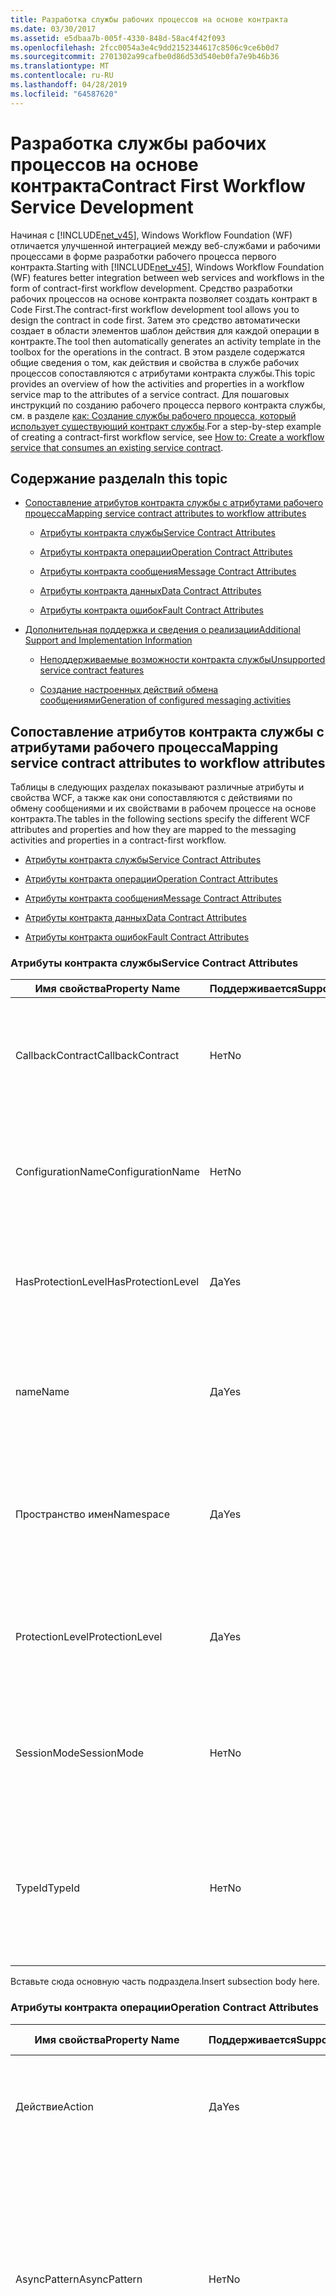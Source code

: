 ```yaml
---
title: Разработка службы рабочих процессов на основе контракта
ms.date: 03/30/2017
ms.assetid: e5dbaa7b-005f-4330-848d-58ac4f42f093
ms.openlocfilehash: 2fcc0054a3e4c9dd2152344617c8506c9ce6b0d7
ms.sourcegitcommit: 2701302a99cafbe0d86d53d540eb0fa7e9b46b36
ms.translationtype: MT
ms.contentlocale: ru-RU
ms.lasthandoff: 04/28/2019
ms.locfileid: "64587620"
---
```

# <a name="contract-first-workflow-service-development"></a><span data-ttu-id="5d03b-102">Разработка службы рабочих процессов на основе контракта</span><span class="sxs-lookup"><span data-stu-id="5d03b-102">Contract First Workflow Service Development</span></span>
<span data-ttu-id="5d03b-103">Начиная с [!INCLUDE[net_v45](../../../includes/net-v45-md.md)], Windows Workflow Foundation (WF) отличается улучшенной интеграцией между веб-службами и рабочими процессами в форме разработки рабочего процесса первого контракта.</span><span class="sxs-lookup"><span data-stu-id="5d03b-103">Starting with [!INCLUDE[net_v45](../../../includes/net-v45-md.md)], Windows Workflow Foundation (WF) features better integration between web services and workflows in the form of contract-first workflow development.</span></span> <span data-ttu-id="5d03b-104">Средство разработки рабочих процессов на основе контракта позволяет создать контракт в Code First.</span><span class="sxs-lookup"><span data-stu-id="5d03b-104">The contract-first workflow development tool allows you to design the contract in code first.</span></span> <span data-ttu-id="5d03b-105">Затем это средство автоматически создает в области элементов шаблон действия для каждой операции в контракте.</span><span class="sxs-lookup"><span data-stu-id="5d03b-105">The tool then automatically generates an activity template in the toolbox for the operations in the contract.</span></span> <span data-ttu-id="5d03b-106">В этом разделе содержатся общие сведения о том, как действия и свойства в службе рабочих процессов сопоставляются с атрибутами контракта службы.</span><span class="sxs-lookup"><span data-stu-id="5d03b-106">This topic provides an overview of how the activities and properties in a workflow service map to the attributes of a service contract.</span></span> <span data-ttu-id="5d03b-107">Для пошаговых инструкций по созданию рабочего процесса первого контракта службы, см. в разделе [как: Создание службы рабочего процесса, который использует существующий контракт службы](how-to-create-a-workflow-service-that-consumes-an-existing-service-contract.md).</span><span class="sxs-lookup"><span data-stu-id="5d03b-107">For a step-by-step example of creating a contract-first workflow service, see [How to: Create a workflow service that consumes an existing service contract](how-to-create-a-workflow-service-that-consumes-an-existing-service-contract.md).</span></span>  
  
## <a name="in-this-topic"></a><span data-ttu-id="5d03b-108">Содержание раздела</span><span class="sxs-lookup"><span data-stu-id="5d03b-108">In this topic</span></span>  
  
- [<span data-ttu-id="5d03b-109">Сопоставление атрибутов контракта службы с атрибутами рабочего процесса</span><span class="sxs-lookup"><span data-stu-id="5d03b-109">Mapping service contract attributes to workflow attributes</span></span>](contract-first-workflow-service-development.md#MappingAttributes)  
  
    - [<span data-ttu-id="5d03b-110">Атрибуты контракта службы</span><span class="sxs-lookup"><span data-stu-id="5d03b-110">Service Contract Attributes</span></span>](contract-first-workflow-service-development.md#ServiceContract)  
  
    - [<span data-ttu-id="5d03b-111">Атрибуты контракта операции</span><span class="sxs-lookup"><span data-stu-id="5d03b-111">Operation Contract Attributes</span></span>](contract-first-workflow-service-development.md#OperationContract)  
  
    - [<span data-ttu-id="5d03b-112">Атрибуты контракта сообщения</span><span class="sxs-lookup"><span data-stu-id="5d03b-112">Message Contract Attributes</span></span>](contract-first-workflow-service-development.md#MessageContract)  
  
    - [<span data-ttu-id="5d03b-113">Атрибуты контракта данных</span><span class="sxs-lookup"><span data-stu-id="5d03b-113">Data Contract Attributes</span></span>](contract-first-workflow-service-development.md#DataContract)  
  
    - [<span data-ttu-id="5d03b-114">Атрибуты контракта ошибок</span><span class="sxs-lookup"><span data-stu-id="5d03b-114">Fault Contract Attributes</span></span>](contract-first-workflow-service-development.md#FaultContract)  
  
- [<span data-ttu-id="5d03b-115">Дополнительная поддержка и сведения о реализации</span><span class="sxs-lookup"><span data-stu-id="5d03b-115">Additional Support and Implementation Information</span></span>](contract-first-workflow-service-development.md#AdditionalSupport)  
  
    - [<span data-ttu-id="5d03b-116">Неподдерживаемые возможности контракта службы</span><span class="sxs-lookup"><span data-stu-id="5d03b-116">Unsupported service contract features</span></span>](contract-first-workflow-service-development.md#UnsupportedFeatures)  
  
    - [<span data-ttu-id="5d03b-117">Создание настроенных действий обмена сообщениями</span><span class="sxs-lookup"><span data-stu-id="5d03b-117">Generation of configured messaging activities</span></span>](contract-first-workflow-service-development.md#ActivityGeneration)  
  
## <a name="MappingAttributes"></a> <span data-ttu-id="5d03b-118">Сопоставление атрибутов контракта службы с атрибутами рабочего процесса</span><span class="sxs-lookup"><span data-stu-id="5d03b-118">Mapping service contract attributes to workflow attributes</span></span>  
 <span data-ttu-id="5d03b-119">Таблицы в следующих разделах показывают различные атрибуты и свойства WCF, а также как они сопоставляются с действиями по обмену сообщениями и их свойствами в рабочем процессе на основе контракта.</span><span class="sxs-lookup"><span data-stu-id="5d03b-119">The tables in the following sections specify the different WCF attributes and properties and how they are mapped to the messaging activities and properties in a contract-first workflow.</span></span>  
  
- [<span data-ttu-id="5d03b-120">Атрибуты контракта службы</span><span class="sxs-lookup"><span data-stu-id="5d03b-120">Service Contract Attributes</span></span>](contract-first-workflow-service-development.md#ServiceContract)  
  
- [<span data-ttu-id="5d03b-121">Атрибуты контракта операции</span><span class="sxs-lookup"><span data-stu-id="5d03b-121">Operation Contract Attributes</span></span>](contract-first-workflow-service-development.md#OperationContract)  
  
- [<span data-ttu-id="5d03b-122">Атрибуты контракта сообщения</span><span class="sxs-lookup"><span data-stu-id="5d03b-122">Message Contract Attributes</span></span>](contract-first-workflow-service-development.md#MessageContract)  
  
- [<span data-ttu-id="5d03b-123">Атрибуты контракта данных</span><span class="sxs-lookup"><span data-stu-id="5d03b-123">Data Contract Attributes</span></span>](contract-first-workflow-service-development.md#DataContract)  
  
- [<span data-ttu-id="5d03b-124">Атрибуты контракта ошибок</span><span class="sxs-lookup"><span data-stu-id="5d03b-124">Fault Contract Attributes</span></span>](contract-first-workflow-service-development.md#FaultContract)  
  
### <a name="ServiceContract"></a> <span data-ttu-id="5d03b-125">Атрибуты контракта службы</span><span class="sxs-lookup"><span data-stu-id="5d03b-125">Service Contract Attributes</span></span>  
  
|<span data-ttu-id="5d03b-126">Имя свойства</span><span class="sxs-lookup"><span data-stu-id="5d03b-126">Property Name</span></span>|<span data-ttu-id="5d03b-127">Поддерживается</span><span class="sxs-lookup"><span data-stu-id="5d03b-127">Supported</span></span>|<span data-ttu-id="5d03b-128">Описание</span><span class="sxs-lookup"><span data-stu-id="5d03b-128">Description</span></span>|<span data-ttu-id="5d03b-129">Проверка рабочего процесса</span><span class="sxs-lookup"><span data-stu-id="5d03b-129">WF Validation</span></span>|  
|-------------------|---------------|-----------------|-------------------|  
|<span data-ttu-id="5d03b-130">CallbackContract</span><span class="sxs-lookup"><span data-stu-id="5d03b-130">CallbackContract</span></span>|<span data-ttu-id="5d03b-131">Нет</span><span class="sxs-lookup"><span data-stu-id="5d03b-131">No</span></span>|<span data-ttu-id="5d03b-132">Возвращает или задает тип контракта обратного вызова, если контракт является дуплексным.</span><span class="sxs-lookup"><span data-stu-id="5d03b-132">Gets or sets the type of callback contract when the contract is a duplex contract.</span></span>|<span data-ttu-id="5d03b-133">(не определено)</span><span class="sxs-lookup"><span data-stu-id="5d03b-133">(N/A)</span></span>|  
|<span data-ttu-id="5d03b-134">ConfigurationName</span><span class="sxs-lookup"><span data-stu-id="5d03b-134">ConfigurationName</span></span>|<span data-ttu-id="5d03b-135">Нет</span><span class="sxs-lookup"><span data-stu-id="5d03b-135">No</span></span>|<span data-ttu-id="5d03b-136">Возвращает или задает имя, используемое для поиска службы в файле конфигурации приложения.</span><span class="sxs-lookup"><span data-stu-id="5d03b-136">Gets or sets the name used to locate the service in an application configuration file.</span></span>|<span data-ttu-id="5d03b-137">(не определено)</span><span class="sxs-lookup"><span data-stu-id="5d03b-137">(N/A)</span></span>|  
|<span data-ttu-id="5d03b-138">HasProtectionLevel</span><span class="sxs-lookup"><span data-stu-id="5d03b-138">HasProtectionLevel</span></span>|<span data-ttu-id="5d03b-139">Да</span><span class="sxs-lookup"><span data-stu-id="5d03b-139">Yes</span></span>|<span data-ttu-id="5d03b-140">Возвращает значение, указывающее, присвоен ли участнику уровень защиты.</span><span class="sxs-lookup"><span data-stu-id="5d03b-140">Gets a value that indicates whether the member has a protection level assigned.</span></span>|<span data-ttu-id="5d03b-141">Свойство Receive.ProtectionLevel не должно иметь значение NULL.</span><span class="sxs-lookup"><span data-stu-id="5d03b-141">Receive.ProtectionLevel should not be null.</span></span>|  
|<span data-ttu-id="5d03b-142">name</span><span class="sxs-lookup"><span data-stu-id="5d03b-142">Name</span></span>|<span data-ttu-id="5d03b-143">Да</span><span class="sxs-lookup"><span data-stu-id="5d03b-143">Yes</span></span>|<span data-ttu-id="5d03b-144">Возвращает или задает имя для \<portType > элемент в язык описания веб-служб (WSDL).</span><span class="sxs-lookup"><span data-stu-id="5d03b-144">Gets or sets the name for the \<portType> element in Web Services Description Language (WSDL).</span></span>|<span data-ttu-id="5d03b-145">Свойство Receive.ServiceContractName.LocalName должно согласовываться.</span><span class="sxs-lookup"><span data-stu-id="5d03b-145">Receive.ServiceContractName.LocalName should match.</span></span>|  
|<span data-ttu-id="5d03b-146">Пространство имен</span><span class="sxs-lookup"><span data-stu-id="5d03b-146">Namespace</span></span>|<span data-ttu-id="5d03b-147">Да</span><span class="sxs-lookup"><span data-stu-id="5d03b-147">Yes</span></span>|<span data-ttu-id="5d03b-148">Возвращает или задает пространство имен \<portType > элемент в язык описания веб-служб (WSDL).</span><span class="sxs-lookup"><span data-stu-id="5d03b-148">Gets or sets the namespace of the \<portType> element in Web Services Description Language (WSDL).</span></span>|<span data-ttu-id="5d03b-149">Свойство Receive.ServiceContractName.NameSpace должно согласовываться.</span><span class="sxs-lookup"><span data-stu-id="5d03b-149">Receive.ServiceContractName.NameSpace should match</span></span>|  
|<span data-ttu-id="5d03b-150">ProtectionLevel</span><span class="sxs-lookup"><span data-stu-id="5d03b-150">ProtectionLevel</span></span>|<span data-ttu-id="5d03b-151">Да</span><span class="sxs-lookup"><span data-stu-id="5d03b-151">Yes</span></span>|<span data-ttu-id="5d03b-152">Указывает, должна ли привязка для контракта поддерживать значение свойства ProtectionLevel.</span><span class="sxs-lookup"><span data-stu-id="5d03b-152">Specifies whether the binding for the contract must support the value of the ProtectionLevel property.</span></span>|<span data-ttu-id="5d03b-153">Свойство Receive.ProtectionLevel должно согласовываться.</span><span class="sxs-lookup"><span data-stu-id="5d03b-153">Receive.ProtectionLevel should match.</span></span>|  
|<span data-ttu-id="5d03b-154">SessionMode</span><span class="sxs-lookup"><span data-stu-id="5d03b-154">SessionMode</span></span>|<span data-ttu-id="5d03b-155">Нет</span><span class="sxs-lookup"><span data-stu-id="5d03b-155">No</span></span>|<span data-ttu-id="5d03b-156">Возвращает или задает значение, указывающее, разрешены, запрещены или требуются ли сеансы.</span><span class="sxs-lookup"><span data-stu-id="5d03b-156">Gets or sets whether sessions are allowed, not allowed or required.</span></span>|<span data-ttu-id="5d03b-157">(не определено)</span><span class="sxs-lookup"><span data-stu-id="5d03b-157">(N/A)</span></span>|  
|<span data-ttu-id="5d03b-158">TypeId</span><span class="sxs-lookup"><span data-stu-id="5d03b-158">TypeId</span></span>|<span data-ttu-id="5d03b-159">Нет</span><span class="sxs-lookup"><span data-stu-id="5d03b-159">No</span></span>|<span data-ttu-id="5d03b-160">В случае реализации в производном классе возвращает уникальный идентификатор для этого атрибута.</span><span class="sxs-lookup"><span data-stu-id="5d03b-160">When implemented in a derived class, gets a unique identifier for this Attribute.</span></span> <span data-ttu-id="5d03b-161">(Наследуется от атрибута.)</span><span class="sxs-lookup"><span data-stu-id="5d03b-161">(Inherited from Attribute.)</span></span>|<span data-ttu-id="5d03b-162">(не определено)</span><span class="sxs-lookup"><span data-stu-id="5d03b-162">(N/A)</span></span>|  
  
 <span data-ttu-id="5d03b-163">Вставьте сюда основную часть подраздела.</span><span class="sxs-lookup"><span data-stu-id="5d03b-163">Insert subsection body here.</span></span>  
  
### <a name="OperationContract"></a> <span data-ttu-id="5d03b-164">Атрибуты контракта операции</span><span class="sxs-lookup"><span data-stu-id="5d03b-164">Operation Contract Attributes</span></span>  
  
|<span data-ttu-id="5d03b-165">Имя свойства</span><span class="sxs-lookup"><span data-stu-id="5d03b-165">Property Name</span></span>|<span data-ttu-id="5d03b-166">Поддерживается</span><span class="sxs-lookup"><span data-stu-id="5d03b-166">Supported</span></span>|<span data-ttu-id="5d03b-167">Описание</span><span class="sxs-lookup"><span data-stu-id="5d03b-167">Description</span></span>|<span data-ttu-id="5d03b-168">Проверка рабочего процесса</span><span class="sxs-lookup"><span data-stu-id="5d03b-168">WF Validation</span></span>|  
|-------------------|---------------|-----------------|-------------------|  
|<span data-ttu-id="5d03b-169">Действие</span><span class="sxs-lookup"><span data-stu-id="5d03b-169">Action</span></span>|<span data-ttu-id="5d03b-170">Да</span><span class="sxs-lookup"><span data-stu-id="5d03b-170">Yes</span></span>|<span data-ttu-id="5d03b-171">Возвращает или задает действие WS-Addressing сообщения запроса.</span><span class="sxs-lookup"><span data-stu-id="5d03b-171">Gets or sets the WS-Addressing action of the request message.</span></span>|<span data-ttu-id="5d03b-172">Свойство Receive.Action должно согласовываться.</span><span class="sxs-lookup"><span data-stu-id="5d03b-172">Receive.Action should match.</span></span>|  
|<span data-ttu-id="5d03b-173">AsyncPattern</span><span class="sxs-lookup"><span data-stu-id="5d03b-173">AsyncPattern</span></span>|<span data-ttu-id="5d03b-174">Нет</span><span class="sxs-lookup"><span data-stu-id="5d03b-174">No</span></span>|<span data-ttu-id="5d03b-175">Указывает, что операция реализуется асинхронно с помощью Begin\<ИмяМетода > и End\<ИмяМетода > пары методов в контракте службы.</span><span class="sxs-lookup"><span data-stu-id="5d03b-175">Indicates that an operation is implemented asynchronously using a Begin\<methodName> and End\<methodName> method pair in a service contract.</span></span>|<span data-ttu-id="5d03b-176">(не определено)</span><span class="sxs-lookup"><span data-stu-id="5d03b-176">(N/A)</span></span>|  
|<span data-ttu-id="5d03b-177">HasProtectionLevel</span><span class="sxs-lookup"><span data-stu-id="5d03b-177">HasProtectionLevel</span></span>|<span data-ttu-id="5d03b-178">Да</span><span class="sxs-lookup"><span data-stu-id="5d03b-178">Yes</span></span>|<span data-ttu-id="5d03b-179">Возвращает значение, указывающее, должны ли сообщения этой операции шифроваться, подписываться или шифроваться и подписываться.</span><span class="sxs-lookup"><span data-stu-id="5d03b-179">Gets a value that indicates whether the messages for this operation must be encrypted, signed, or both.</span></span>|<span data-ttu-id="5d03b-180">Свойство Receive.ProtectionLevel не должно иметь значение NULL.</span><span class="sxs-lookup"><span data-stu-id="5d03b-180">Receive.ProtectionLevel should not be null.</span></span>|  
|<span data-ttu-id="5d03b-181">IsInitiating</span><span class="sxs-lookup"><span data-stu-id="5d03b-181">IsInitiating</span></span>|<span data-ttu-id="5d03b-182">Нет</span><span class="sxs-lookup"><span data-stu-id="5d03b-182">No</span></span>|<span data-ttu-id="5d03b-183">Возвращает или задает значение, указывающее, реализует ли метод операцию, которая может инициировать сеанс на сервере (если такой сеанс существует).</span><span class="sxs-lookup"><span data-stu-id="5d03b-183">Gets or sets a value that indicates whether the method implements an operation that can initiate a session on the server(if such a session exists).</span></span>|<span data-ttu-id="5d03b-184">(не определено)</span><span class="sxs-lookup"><span data-stu-id="5d03b-184">(N/A)</span></span>|  
|<span data-ttu-id="5d03b-185">IsOneWay</span><span class="sxs-lookup"><span data-stu-id="5d03b-185">IsOneWay</span></span>|<span data-ttu-id="5d03b-186">Да</span><span class="sxs-lookup"><span data-stu-id="5d03b-186">Yes</span></span>|<span data-ttu-id="5d03b-187">Возвращает или задает значение, указывающее, возвращает ли операция ответное сообщение.</span><span class="sxs-lookup"><span data-stu-id="5d03b-187">Gets or sets a value that indicates whether an operation returns a reply message.</span></span>|<span data-ttu-id="5d03b-188">(Не существует SendReply для этого Receive ИЛИ ReceiveReply для этого Send.)</span><span class="sxs-lookup"><span data-stu-id="5d03b-188">(No SendReply for this Receive OR no ReceiveReply for this Send).</span></span>|  
|<span data-ttu-id="5d03b-189">IsTerminating</span><span class="sxs-lookup"><span data-stu-id="5d03b-189">IsTerminating</span></span>|<span data-ttu-id="5d03b-190">Нет</span><span class="sxs-lookup"><span data-stu-id="5d03b-190">No</span></span>|<span data-ttu-id="5d03b-191">Возвращает или задает значение, указывающее, приводит ли операция службы к закрытию сеанса сервером после отправки ответного сообщения, если оно есть.</span><span class="sxs-lookup"><span data-stu-id="5d03b-191">Gets or sets a value that indicates whether the service operation causes the server to close the session after the reply message, if any, is sent.</span></span>|<span data-ttu-id="5d03b-192">(не определено)</span><span class="sxs-lookup"><span data-stu-id="5d03b-192">(N/A)</span></span>|  
|<span data-ttu-id="5d03b-193">name</span><span class="sxs-lookup"><span data-stu-id="5d03b-193">Name</span></span>|<span data-ttu-id="5d03b-194">Да</span><span class="sxs-lookup"><span data-stu-id="5d03b-194">Yes</span></span>|<span data-ttu-id="5d03b-195">Возвращает или задает имя операции.</span><span class="sxs-lookup"><span data-stu-id="5d03b-195">Gets or sets the name of the operation.</span></span>|<span data-ttu-id="5d03b-196">Свойство Receive.OperationName должно согласовываться.</span><span class="sxs-lookup"><span data-stu-id="5d03b-196">Receive.OperationName should match.</span></span>|  
|<span data-ttu-id="5d03b-197">ProtectionLevel</span><span class="sxs-lookup"><span data-stu-id="5d03b-197">ProtectionLevel</span></span>|<span data-ttu-id="5d03b-198">Да</span><span class="sxs-lookup"><span data-stu-id="5d03b-198">Yes</span></span>|<span data-ttu-id="5d03b-199">Возвращает или задает значение, указывающее, должны ли сообщения операции шифроваться, подписываться или шифроваться и подписываться.</span><span class="sxs-lookup"><span data-stu-id="5d03b-199">Gets or sets a value that specifies whether the messages of an operation must be encrypted, signed, or both.</span></span>|<span data-ttu-id="5d03b-200">Свойство Receive.ProtectionLevel должно согласовываться.</span><span class="sxs-lookup"><span data-stu-id="5d03b-200">Receive.ProtectionLevel should match.</span></span>|  
|<span data-ttu-id="5d03b-201">ReplyAction</span><span class="sxs-lookup"><span data-stu-id="5d03b-201">ReplyAction</span></span>|<span data-ttu-id="5d03b-202">Да</span><span class="sxs-lookup"><span data-stu-id="5d03b-202">Yes</span></span>|<span data-ttu-id="5d03b-203">Возвращает или задает значение действия SOAP для ответного сообщения операции.</span><span class="sxs-lookup"><span data-stu-id="5d03b-203">Gets or sets the value of the SOAP action for the reply message of the operation.</span></span>|<span data-ttu-id="5d03b-204">Свойство SendReply.Action должно согласовываться.</span><span class="sxs-lookup"><span data-stu-id="5d03b-204">SendReply.Action should match.</span></span>|  
|<span data-ttu-id="5d03b-205">TypeId</span><span class="sxs-lookup"><span data-stu-id="5d03b-205">TypeId</span></span>|<span data-ttu-id="5d03b-206">Нет</span><span class="sxs-lookup"><span data-stu-id="5d03b-206">No</span></span>|<span data-ttu-id="5d03b-207">В случае реализации в производном классе возвращает уникальный идентификатор для этого атрибута.</span><span class="sxs-lookup"><span data-stu-id="5d03b-207">When implemented in a derived class, gets a unique identifier for this Attribute.</span></span> <span data-ttu-id="5d03b-208">(Наследуется от атрибута.)</span><span class="sxs-lookup"><span data-stu-id="5d03b-208">(Inherited from Attribute.)</span></span>|<span data-ttu-id="5d03b-209">(не определено)</span><span class="sxs-lookup"><span data-stu-id="5d03b-209">(N/A)</span></span>|  
  
### <a name="MessageContract"></a> <span data-ttu-id="5d03b-210">Атрибуты контракта сообщения</span><span class="sxs-lookup"><span data-stu-id="5d03b-210">Message Contract Attributes</span></span>  
  
|<span data-ttu-id="5d03b-211">Имя свойства</span><span class="sxs-lookup"><span data-stu-id="5d03b-211">Property Name</span></span>|<span data-ttu-id="5d03b-212">Поддерживается</span><span class="sxs-lookup"><span data-stu-id="5d03b-212">Supported</span></span>|<span data-ttu-id="5d03b-213">Описание</span><span class="sxs-lookup"><span data-stu-id="5d03b-213">Description</span></span>|<span data-ttu-id="5d03b-214">Проверка рабочего процесса</span><span class="sxs-lookup"><span data-stu-id="5d03b-214">WF Validation</span></span>|  
|-------------------|---------------|-----------------|-------------------|  
|<span data-ttu-id="5d03b-215">HasProtectionLevel</span><span class="sxs-lookup"><span data-stu-id="5d03b-215">HasProtectionLevel</span></span>|<span data-ttu-id="5d03b-216">Да</span><span class="sxs-lookup"><span data-stu-id="5d03b-216">Yes</span></span>|<span data-ttu-id="5d03b-217">Возвращает значение, указывающее, присвоен ли сообщению уровень защиты.</span><span class="sxs-lookup"><span data-stu-id="5d03b-217">Gets a value that indicates whether the message has a protection level.</span></span>|<span data-ttu-id="5d03b-218">Проверка не выполняется (Receive.Content и SendReply.Content должны согласовываться с типом контракта сообщения).</span><span class="sxs-lookup"><span data-stu-id="5d03b-218">No validation (Receive.Content and SendReply.Content must match the message contract type).</span></span>|  
|<span data-ttu-id="5d03b-219">IsWrapped</span><span class="sxs-lookup"><span data-stu-id="5d03b-219">IsWrapped</span></span>|<span data-ttu-id="5d03b-220">Да</span><span class="sxs-lookup"><span data-stu-id="5d03b-220">Yes</span></span>|<span data-ttu-id="5d03b-221">Возвращает или задает значение, указывающее, имеет ли текст сообщения элемент программы-оболочки.</span><span class="sxs-lookup"><span data-stu-id="5d03b-221">Gets or sets a value that specifies whether the message body has a wrapper element.</span></span>|<span data-ttu-id="5d03b-222">Проверка не выполняется (Receive.Content и Sendreply.Content должны согласовываться с типом контракта сообщения).</span><span class="sxs-lookup"><span data-stu-id="5d03b-222">No validation (Receive.Content and Sendreply.Content must match the message contract type).</span></span>|  
|<span data-ttu-id="5d03b-223">ProtectionLevel</span><span class="sxs-lookup"><span data-stu-id="5d03b-223">ProtectionLevel</span></span>|<span data-ttu-id="5d03b-224">Нет</span><span class="sxs-lookup"><span data-stu-id="5d03b-224">No</span></span>|<span data-ttu-id="5d03b-225">Возвращает или задает значение, указывающее, необходимо ли шифровать сообщение, подписывать его или и то и другое.</span><span class="sxs-lookup"><span data-stu-id="5d03b-225">Gets or sets a value that specified whether the message must be encrypted, signed, or both.</span></span>|<span data-ttu-id="5d03b-226">(не определено)</span><span class="sxs-lookup"><span data-stu-id="5d03b-226">(N/A)</span></span>|  
|<span data-ttu-id="5d03b-227">TypeId</span><span class="sxs-lookup"><span data-stu-id="5d03b-227">TypeId</span></span>|<span data-ttu-id="5d03b-228">Да</span><span class="sxs-lookup"><span data-stu-id="5d03b-228">Yes</span></span>|<span data-ttu-id="5d03b-229">В случае реализации в производном классе возвращает уникальный идентификатор для этого атрибута.</span><span class="sxs-lookup"><span data-stu-id="5d03b-229">When implemented in a derived class, gets a unique identifier for this Attribute.</span></span> <span data-ttu-id="5d03b-230">(Наследуется от атрибута.)</span><span class="sxs-lookup"><span data-stu-id="5d03b-230">(Inherited from Attribute.)</span></span>|<span data-ttu-id="5d03b-231">Проверка не выполняется (Receive.Content и SendReply.Content должны согласовываться с типом контракта сообщения).</span><span class="sxs-lookup"><span data-stu-id="5d03b-231">No validation (Receive.Content and SendReply.Content must match the message contract type).</span></span>|  
|<span data-ttu-id="5d03b-232">WrapperName</span><span class="sxs-lookup"><span data-stu-id="5d03b-232">WrapperName</span></span>|<span data-ttu-id="5d03b-233">Да</span><span class="sxs-lookup"><span data-stu-id="5d03b-233">Yes</span></span>|<span data-ttu-id="5d03b-234">Возвращает или задает имя элемента программы-оболочки текста сообщения.</span><span class="sxs-lookup"><span data-stu-id="5d03b-234">Gets or sets the name of the wrapper element of the message body.</span></span>|<span data-ttu-id="5d03b-235">Проверка не выполняется (Receive.Content и SendReply.Content должны согласовываться с типом контракта сообщения).</span><span class="sxs-lookup"><span data-stu-id="5d03b-235">No validation (Receive.Content and SendReply.Content must match the message contract type).</span></span>|  
|<span data-ttu-id="5d03b-236">WrapperNamespace</span><span class="sxs-lookup"><span data-stu-id="5d03b-236">WrapperNamespace</span></span>|<span data-ttu-id="5d03b-237">Нет</span><span class="sxs-lookup"><span data-stu-id="5d03b-237">No</span></span>|<span data-ttu-id="5d03b-238">Возвращает или задает пространство имен элемента программы-оболочки текста сообщения.</span><span class="sxs-lookup"><span data-stu-id="5d03b-238">Gets or sets the namespace of the message body wrapper element.</span></span>|<span data-ttu-id="5d03b-239">(не определено)</span><span class="sxs-lookup"><span data-stu-id="5d03b-239">(N/A)</span></span>|  
  
### <a name="DataContract"></a> <span data-ttu-id="5d03b-240">Атрибуты контракта данных</span><span class="sxs-lookup"><span data-stu-id="5d03b-240">Data Contract Attributes</span></span>  
  
|<span data-ttu-id="5d03b-241">Имя свойства</span><span class="sxs-lookup"><span data-stu-id="5d03b-241">Property Name</span></span>|<span data-ttu-id="5d03b-242">Поддерживается</span><span class="sxs-lookup"><span data-stu-id="5d03b-242">Supported</span></span>|<span data-ttu-id="5d03b-243">Описание</span><span class="sxs-lookup"><span data-stu-id="5d03b-243">Description</span></span>|<span data-ttu-id="5d03b-244">Проверка рабочего процесса</span><span class="sxs-lookup"><span data-stu-id="5d03b-244">WF Validation</span></span>|  
|-------------------|---------------|-----------------|-------------------|  
|<span data-ttu-id="5d03b-245">IsReference</span><span class="sxs-lookup"><span data-stu-id="5d03b-245">IsReference</span></span>|<span data-ttu-id="5d03b-246">Нет</span><span class="sxs-lookup"><span data-stu-id="5d03b-246">No</span></span>|<span data-ttu-id="5d03b-247">Возвращает или задает значение, указывающее, следует ли сохранять данные ссылки на объект.</span><span class="sxs-lookup"><span data-stu-id="5d03b-247">Gets or sets a value that indicates whether to preserve object reference data.</span></span>|<span data-ttu-id="5d03b-248">(не определено)</span><span class="sxs-lookup"><span data-stu-id="5d03b-248">(N/A)</span></span>|  
|<span data-ttu-id="5d03b-249">name</span><span class="sxs-lookup"><span data-stu-id="5d03b-249">Name</span></span>|<span data-ttu-id="5d03b-250">Да</span><span class="sxs-lookup"><span data-stu-id="5d03b-250">Yes</span></span>|<span data-ttu-id="5d03b-251">Возвращает или задает имя для контракта данных типа.</span><span class="sxs-lookup"><span data-stu-id="5d03b-251">Gets or sets the name of the data contract for the type.</span></span>|<span data-ttu-id="5d03b-252">Проверка не выполняется (Receive.Content и SendReply.Content должны согласовываться с типом контракта сообщения).</span><span class="sxs-lookup"><span data-stu-id="5d03b-252">No validation (Receive.Content and SendReply.Content must match the message contract type).</span></span>|  
|<span data-ttu-id="5d03b-253">Пространство имен</span><span class="sxs-lookup"><span data-stu-id="5d03b-253">Namespace</span></span>|<span data-ttu-id="5d03b-254">Да</span><span class="sxs-lookup"><span data-stu-id="5d03b-254">Yes</span></span>|<span data-ttu-id="5d03b-255">Возвращает или задает пространство имен для контракта данных типа.</span><span class="sxs-lookup"><span data-stu-id="5d03b-255">Gets or sets the namespace for the data contract for the type.</span></span>|<span data-ttu-id="5d03b-256">Проверка не выполняется (Receive.Content и SendReply.Content должны согласовываться с типом контракта сообщения).</span><span class="sxs-lookup"><span data-stu-id="5d03b-256">No validation (Receive.Content and SendReply.Content must match the message contract type).</span></span>|  
|<span data-ttu-id="5d03b-257">TypeId</span><span class="sxs-lookup"><span data-stu-id="5d03b-257">TypeId</span></span>|<span data-ttu-id="5d03b-258">Нет</span><span class="sxs-lookup"><span data-stu-id="5d03b-258">No</span></span>|<span data-ttu-id="5d03b-259">В случае реализации в производном классе возвращает уникальный идентификатор для этого атрибута.</span><span class="sxs-lookup"><span data-stu-id="5d03b-259">When implemented in a derived class, gets a unique identifier for this Attribute.</span></span> <span data-ttu-id="5d03b-260">(Наследуется от атрибута.)</span><span class="sxs-lookup"><span data-stu-id="5d03b-260">(Inherited from Attribute.)</span></span>|<span data-ttu-id="5d03b-261">(не определено)</span><span class="sxs-lookup"><span data-stu-id="5d03b-261">(N/A)</span></span>|  
  
### <a name="FaultContract"></a> <span data-ttu-id="5d03b-262">Атрибуты контракта ошибок</span><span class="sxs-lookup"><span data-stu-id="5d03b-262">Fault Contract Attributes</span></span>  
  
|<span data-ttu-id="5d03b-263">Имя свойства</span><span class="sxs-lookup"><span data-stu-id="5d03b-263">Property Name</span></span>|<span data-ttu-id="5d03b-264">Поддерживается</span><span class="sxs-lookup"><span data-stu-id="5d03b-264">Supported</span></span>|<span data-ttu-id="5d03b-265">Описание</span><span class="sxs-lookup"><span data-stu-id="5d03b-265">Description</span></span>|<span data-ttu-id="5d03b-266">Проверка рабочего процесса</span><span class="sxs-lookup"><span data-stu-id="5d03b-266">WF Validation</span></span>|  
|-------------------|---------------|-----------------|-------------------|  
|<span data-ttu-id="5d03b-267">Действие</span><span class="sxs-lookup"><span data-stu-id="5d03b-267">Action</span></span>|<span data-ttu-id="5d03b-268">Да</span><span class="sxs-lookup"><span data-stu-id="5d03b-268">Yes</span></span>|<span data-ttu-id="5d03b-269">Возвращает или задает действие сообщения об ошибке SOAP, которое задается как компонент контракта операции.</span><span class="sxs-lookup"><span data-stu-id="5d03b-269">Gets or sets the action of the SOAP fault message that is specified as part of the operation contract.</span></span>|<span data-ttu-id="5d03b-270">Свойство SendReply.Action должно согласовываться.</span><span class="sxs-lookup"><span data-stu-id="5d03b-270">SendReply.Action should match.</span></span>|  
|<span data-ttu-id="5d03b-271">DetailType</span><span class="sxs-lookup"><span data-stu-id="5d03b-271">DetailType</span></span>|<span data-ttu-id="5d03b-272">Да</span><span class="sxs-lookup"><span data-stu-id="5d03b-272">Yes</span></span>|<span data-ttu-id="5d03b-273">Возвращает тип сериализуемого объекта, который содержит информацию об ошибке.</span><span class="sxs-lookup"><span data-stu-id="5d03b-273">Gets the type of a serializable object that contains error information.</span></span>|<span data-ttu-id="5d03b-274">Свойство SendReply.Content должно согласовываться с типом.</span><span class="sxs-lookup"><span data-stu-id="5d03b-274">SendReply.Content should match the type</span></span>|  
|<span data-ttu-id="5d03b-275">HasProtectionLevel</span><span class="sxs-lookup"><span data-stu-id="5d03b-275">HasProtectionLevel</span></span>|<span data-ttu-id="5d03b-276">Нет</span><span class="sxs-lookup"><span data-stu-id="5d03b-276">No</span></span>|<span data-ttu-id="5d03b-277">Возвращает значение, указывающее, присвоен ли сообщению об ошибке SOAP уровень защиты.</span><span class="sxs-lookup"><span data-stu-id="5d03b-277">Gets a value that indicates whether the SOAP fault message has a protection level assigned.</span></span>|<span data-ttu-id="5d03b-278">(не определено)</span><span class="sxs-lookup"><span data-stu-id="5d03b-278">(N/A)</span></span>|  
|<span data-ttu-id="5d03b-279">name</span><span class="sxs-lookup"><span data-stu-id="5d03b-279">Name</span></span>|<span data-ttu-id="5d03b-280">Нет</span><span class="sxs-lookup"><span data-stu-id="5d03b-280">No</span></span>|<span data-ttu-id="5d03b-281">Возвращает или задает имя сообщения об ошибке в языке WSDL.</span><span class="sxs-lookup"><span data-stu-id="5d03b-281">Gets or sets the name of the fault message in Web Services Description Language (WSDL).</span></span>|<span data-ttu-id="5d03b-282">(не определено)</span><span class="sxs-lookup"><span data-stu-id="5d03b-282">(N/A)</span></span>|  
|<span data-ttu-id="5d03b-283">Пространство имен</span><span class="sxs-lookup"><span data-stu-id="5d03b-283">Namespace</span></span>|<span data-ttu-id="5d03b-284">Нет</span><span class="sxs-lookup"><span data-stu-id="5d03b-284">No</span></span>|<span data-ttu-id="5d03b-285">Возвращает или задает пространство имен ошибки SOAP.</span><span class="sxs-lookup"><span data-stu-id="5d03b-285">Gets or sets the namespace of the SOAP fault.</span></span>|<span data-ttu-id="5d03b-286">(не определено)</span><span class="sxs-lookup"><span data-stu-id="5d03b-286">(N/A)</span></span>|  
|<span data-ttu-id="5d03b-287">ProtectionLevel</span><span class="sxs-lookup"><span data-stu-id="5d03b-287">ProtectionLevel</span></span>|<span data-ttu-id="5d03b-288">Нет</span><span class="sxs-lookup"><span data-stu-id="5d03b-288">No</span></span>|<span data-ttu-id="5d03b-289">Задает уровень защиты, который требуется от привязки для ошибки SOAP.</span><span class="sxs-lookup"><span data-stu-id="5d03b-289">Specifies the level of protection the SOAP fault requires from the binding.</span></span>|<span data-ttu-id="5d03b-290">(не определено)</span><span class="sxs-lookup"><span data-stu-id="5d03b-290">(N/A)</span></span>|  
|<span data-ttu-id="5d03b-291">TypeId</span><span class="sxs-lookup"><span data-stu-id="5d03b-291">TypeId</span></span>|<span data-ttu-id="5d03b-292">Нет</span><span class="sxs-lookup"><span data-stu-id="5d03b-292">No</span></span>|<span data-ttu-id="5d03b-293">В случае реализации в производном классе возвращает уникальный идентификатор для этого атрибута.</span><span class="sxs-lookup"><span data-stu-id="5d03b-293">When implemented in a derived class, gets a unique identifier for this Attribute.</span></span> <span data-ttu-id="5d03b-294">(Наследуется от атрибута.)</span><span class="sxs-lookup"><span data-stu-id="5d03b-294">(Inherited from Attribute.)</span></span>|<span data-ttu-id="5d03b-295">(не определено)</span><span class="sxs-lookup"><span data-stu-id="5d03b-295">(N/A)</span></span>|  
  
## <a name="AdditionalSupport"></a> <span data-ttu-id="5d03b-296">Дополнительная поддержка и сведения о реализации</span><span class="sxs-lookup"><span data-stu-id="5d03b-296">Additional Support and Implementation Information</span></span>  
  
- [<span data-ttu-id="5d03b-297">Неподдерживаемые возможности контракта службы</span><span class="sxs-lookup"><span data-stu-id="5d03b-297">Unsupported service contract features</span></span>](contract-first-workflow-service-development.md#UnsupportedFeatures)  
  
- [<span data-ttu-id="5d03b-298">Создание настроенных действий обмена сообщениями</span><span class="sxs-lookup"><span data-stu-id="5d03b-298">Generation of configured messaging activities</span></span>](contract-first-workflow-service-development.md#ActivityGeneration)  
  
### <a name="UnsupportedFeatures"></a> <span data-ttu-id="5d03b-299">Неподдерживаемые возможности контракта службы</span><span class="sxs-lookup"><span data-stu-id="5d03b-299">Unsupported service contract features</span></span>  
  
- <span data-ttu-id="5d03b-300">Использовать библиотеку параллельных задач (TPL) в контрактах невозможно.</span><span class="sxs-lookup"><span data-stu-id="5d03b-300">Use of TPL (Task Parallel Library) Tasks in contracts is not supported.</span></span>  
  
- <span data-ttu-id="5d03b-301">Наследование в контрактах службы не поддерживается.</span><span class="sxs-lookup"><span data-stu-id="5d03b-301">Inheritance in Service Contracts is not supported.</span></span>  
  
### <a name="ActivityGeneration"></a> <span data-ttu-id="5d03b-302">Создание настроенных действий обмена сообщениями</span><span class="sxs-lookup"><span data-stu-id="5d03b-302">Generation of configured messaging activities</span></span>  
 <span data-ttu-id="5d03b-303">Два общих статических метода добавляются в действия <xref:System.ServiceModel.Activities.Receive> и <xref:System.ServiceModel.Activities.SendReply> для поддержки создания предварительно настроенных действий сообщения, если используются службы рабочих процессов на основе контракта.</span><span class="sxs-lookup"><span data-stu-id="5d03b-303">Two public static methods are added to the <xref:System.ServiceModel.Activities.Receive> and <xref:System.ServiceModel.Activities.SendReply> activities to support the generation of pre-configured message activities when using contract-first workflow services.</span></span>  
  
- <xref:System.ServiceModel.Activities.Receive.FromOperationDescription%2A?displayProperty=nameWithType>  
  
- <xref:System.ServiceModel.Activities.SendReply.FromOperationDescription%2A?displayProperty=nameWithType>  
  
 <span data-ttu-id="5d03b-304">Действие, созданное этими методами, должно пройти проверку по контракту и поэтому используется как часть логики проверки для <xref:System.ServiceModel.Activities.Receive> и <xref:System.ServiceModel.Activities.SendReply>.</span><span class="sxs-lookup"><span data-stu-id="5d03b-304">The activity generated by these methods should pass contract validation, and therefore these methods are used internally as part of the validation logic for <xref:System.ServiceModel.Activities.Receive> and <xref:System.ServiceModel.Activities.SendReply>.</span></span> <span data-ttu-id="5d03b-305">Действия <xref:System.ServiceModel.Activities.Receive.OperationName%2A>, <xref:System.ServiceModel.Activities.Receive.ServiceContractName%2A>, <xref:System.ServiceModel.Activities.Receive.Action%2A>, <xref:System.ServiceModel.Activities.Receive.SerializerOption%2A>, <xref:System.ServiceModel.Activities.Receive.ProtectionLevel%2A> и <xref:System.ServiceModel.Activities.Receive.KnownTypes%2A> предварительно настроены для соответствия импортированному контракту.</span><span class="sxs-lookup"><span data-stu-id="5d03b-305">The <xref:System.ServiceModel.Activities.Receive.OperationName%2A>,  <xref:System.ServiceModel.Activities.Receive.ServiceContractName%2A>,  <xref:System.ServiceModel.Activities.Receive.Action%2A>,  <xref:System.ServiceModel.Activities.Receive.SerializerOption%2A>,  <xref:System.ServiceModel.Activities.Receive.ProtectionLevel%2A>, and <xref:System.ServiceModel.Activities.Receive.KnownTypes%2A> are all pre-configured to match the imported contract.</span></span> <span data-ttu-id="5d03b-306">На странице свойств содержимого для действий в конструкторе рабочих процессов **сообщение** или **параметры** разделах предварительно настроены для соответствия контракту.</span><span class="sxs-lookup"><span data-stu-id="5d03b-306">In the content properties page for the activities in the workflow designer, the **Message** or **Parameters** sections are also pre-configured to match the contract.</span></span>  
  
 <span data-ttu-id="5d03b-307">Настройки контрактов также обрабатываются путем возвращения набора отдельных ошибок WCF <xref:System.ServiceModel.Activities.SendReply> действия для каждой ошибки, которые отображаются в <xref:System.ServiceModel.Description.OperationDescription.Faults%2A> <xref:System.ServiceModel.Description.FaultDescriptionCollection>.</span><span class="sxs-lookup"><span data-stu-id="5d03b-307">WCF fault contracts are also handled by returning a separate set of configured <xref:System.ServiceModel.Activities.SendReply> activities for each of the faults that show up in the <xref:System.ServiceModel.Description.OperationDescription.Faults%2A> <xref:System.ServiceModel.Description.FaultDescriptionCollection>.</span></span>  
  
 <span data-ttu-id="5d03b-308">Для других частей <xref:System.ServiceModel.Description.OperationDescription> , которые не поддерживаются в службах WF сегодня (поведение WebGet/WebInvoke или поведение пользовательской операции), API будет игнорировать эти значения как часть создания и настройки.</span><span class="sxs-lookup"><span data-stu-id="5d03b-308">For other parts of <xref:System.ServiceModel.Description.OperationDescription> that are unsupported by WF services today (e.g. WebGet/WebInvoke behaviors, or custom operation behaviors), the API will ignore those values as part of the generation and configuration.</span></span> <span data-ttu-id="5d03b-309">Исключения не формируются.</span><span class="sxs-lookup"><span data-stu-id="5d03b-309">No exceptions will be thrown.</span></span>
